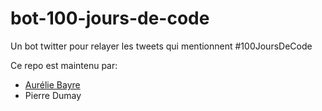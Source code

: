 # bot-100-jours-de-code
Un bot twitter pour relayer les tweets qui mentionnent #100JoursDeCode

Ce repo est maintenu par:
* [Aurélie Bayre](https://twitter.com/aurelieBayre)
* Pierre Dumay
